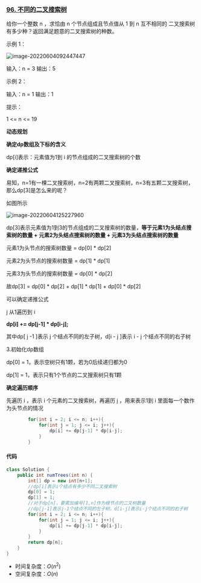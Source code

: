 ### [96. 不同的二叉搜索树](https://leetcode.cn/problems/unique-binary-search-trees/)

给你一个整数 n ，求恰由 n 个节点组成且节点值从 1 到 n 互不相同的 二叉搜索树 有多少种？返回满足题意的二叉搜索树的种数。

 

示例 1：

![image-20220604092447447](https://palepics.oss-cn-guangzhou.aliyuncs.com/img/202206040924483.png) 

输入：n = 3
输出：5

示例 2：

输入：n = 1
输出：1


提示：

1 <= n <= 19



**动态规划**

**确定dp数组及下标的含义**

dp[i]表示：元素值为1到 i 的节点组成的二叉搜索树的个数

**确定递推公式**

易知，n=1有一棵二叉搜索树，n=2有两颗二叉搜索树，n=3有五颗二叉搜索树，那么dp[3]是怎么来的呢？

如图所示

![image-20220604125227960](https://palepics.oss-cn-guangzhou.aliyuncs.com/img/202206041252083.png)

dp[3]表示元素值为1到3的节点组成的二叉搜索树的数量，**等于元素1为头结点搜索树的数量 + 元素2为头结点搜索树的数量 + 元素3为头结点搜索树的数量**

元素1为头节点的搜索树数量 = dp[0] * dp[2]

元素2为头节点的搜索树数量 = dp[1] * dp[1]

元素3为头节点的搜索树数量 = dp[0] * dp[2]

故dp[3] = dp[0] * dp[2] + dp[1] * dp[1] + dp[0] * dp[2]

可以确定递推公式

j 从1遍历到 i

**dp[i] += dp[j-1] * dp[i-j];**

其中dp[ j -1 ]表示 j 个结点不同的左子树，d[i - j ]表示 i - j 个结点不同的右子树

3.初始化dp数组

dp[0] = 1，表示空树只有1颗，若为0后续递归都为0

dp[1] = 1，表示只有1个节点的二叉搜索树只有1颗



**确定遍历顺序**

先遍历 i ，表示 i 个元素的二叉搜索树，再遍历 j ，用来表示1到 i 里面每一个数作为头节点的情况

```java
        for(int i = 2; i <= n; i++){
            for(int j = 1; j <= i; j++){
                dp[i] += dp[j-1] * dp[i-j];
            }
        }
```



#### 代码

```java
class Solution {
    public int numTrees(int n) {
        int[] dp = new int[n+1];
        //dp[i]表示i个结点有多少不同二叉搜索树
        dp[0] = 1;
        dp[1] = 1;
        //对于dp[n]，要累加编号[1,n]作为根节点的二叉树数量
        //dp[j-1]表示j-1个结点不同的左子树，d[i-j]表示i-j个结点不同的右子树
        for(int i = 2; i <= n; i++){
            for(int j = 1; j <= i; j++){
                dp[i] += dp[j-1] * dp[i-j];
            }
        }
        return dp[n];
    }
}
```

- 时间复杂度：$O(n^2)$
- 空间复杂度：$O(n)$